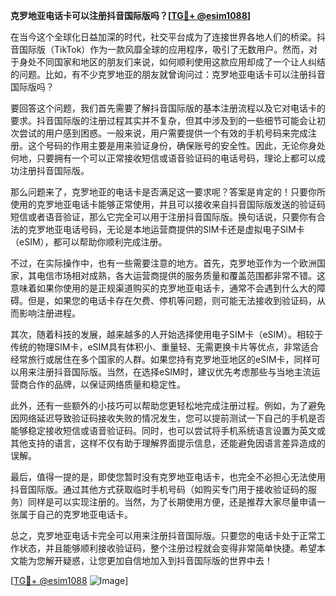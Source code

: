 **克罗地亚电话卡可以注册抖音国际版吗？[[TG💪+ @esim1088](https://t.me/s/esim1088)]**

在当今这个全球化日益加深的时代，社交平台成为了连接世界各地人们的桥梁。抖音国际版（TikTok）作为一款风靡全球的应用程序，吸引了无数用户。然而，对于身处不同国家和地区的朋友们来说，如何顺利使用这款应用却成了一个让人纠结的问题。比如，有不少克罗地亚的朋友就曾询问过：克罗地亚电话卡可以注册抖音国际版吗？

要回答这个问题，我们首先需要了解抖音国际版的基本注册流程以及它对电话卡的要求。抖音国际版的注册过程其实并不复杂，但其中涉及到的一些细节可能会让初次尝试的用户感到困惑。一般来说，用户需要提供一个有效的手机号码来完成注册。这个号码的作用主要是用来验证身份，确保账号的安全性。因此，无论你身处何地，只要拥有一个可以正常接收短信或语音验证码的电话号码，理论上都可以成功注册抖音国际版。

那么问题来了，克罗地亚的电话卡是否满足这一要求呢？答案是肯定的！只要你所使用的克罗地亚电话卡能够正常使用，并且可以接收来自抖音国际版发送的验证码短信或者语音验证，那么它完全可以用于注册抖音国际版。换句话说，只要你有合法的克罗地亚电话号码，无论是本地运营商提供的SIM卡还是虚拟电子SIM卡（eSIM），都可以帮助你顺利完成注册。

不过，在实际操作中，也有一些需要注意的地方。首先，克罗地亚作为一个欧洲国家，其电信市场相对成熟，各大运营商提供的服务质量和覆盖范围都非常不错。这意味着如果你使用的是正规渠道购买的克罗地亚电话卡，通常不会遇到什么大的障碍。但是，如果您的电话卡存在欠费、停机等问题，则可能无法接收到验证码，从而影响注册进程。

其次，随着科技的发展，越来越多的人开始选择使用电子SIM卡（eSIM）。相较于传统的物理SIM卡，eSIM具有体积小、重量轻、无需更换卡片等优点，非常适合经常旅行或居住在多个国家的人群。如果您持有克罗地亚地区的eSIM卡，同样可以用来注册抖音国际版。当然，在选择eSIM时，建议优先考虑那些与当地主流运营商合作的品牌，以保证网络质量和稳定性。

此外，还有一些额外的小技巧可以帮助您更轻松地完成注册过程。例如，为了避免因网络延迟导致验证码接收失败的情况发生，您可以提前测试一下自己的手机是否能够稳定接收短信或语音验证码。同时，也可以尝试将手机系统语言设置为英文或其他支持的语言，这样不仅有助于理解界面提示信息，还能避免因语言差异造成的误解。

最后，值得一提的是，即使您暂时没有克罗地亚电话卡，也完全不必担心无法使用抖音国际版。通过其他方式获取临时手机号码（如购买专门用于接收验证码的服务）同样是可以实现注册的。当然，为了长期使用方便，还是推荐大家尽量申请一张属于自己的克罗地亚电话卡。

总之，克罗地亚电话卡完全可以用来注册抖音国际版。只要您的电话卡处于正常工作状态，并且能够顺利接收验证码，整个注册过程就会变得非常简单快捷。希望本文能为您解开疑惑，让您更加自信地加入到抖音国际版的世界中去！

[[TG💪+ @esim1088](https://t.me/s/esim1088) ![Image](https://i.postimg.cc/4NQfJmqS/Snipaste-2025-05-13-00-14-12.png)]
